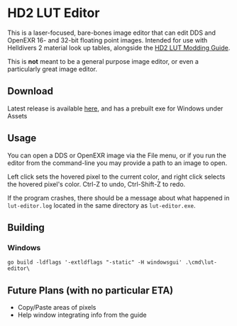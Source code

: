 # HD2 LUT Editor

This is a laser-focused, bare-bones image editor that can edit DDS and OpenEXR 16- and 32-bit floating point images. Intended for use with Helldivers 2 material look up tables, alongside the [HD2 LUT Modding Guide](https://docs.google.com/document/d/1A_bsjh-wc6nhuxYodRk5LURugD0mQd2kyctkOqZysks/edit?tab=t.0#heading=h.2lwd1wk1xu40).

This is **not** meant to be a general purpose image editor, or even a particularly great image editor.

## Download

Latest release is available [here](https://github.com/ryanjsims/hd2-lut-editor/releases/latest), and has a prebuilt exe for Windows under Assets

## Usage

You can open a DDS or OpenEXR image via the File menu, or if you run the editor from the command-line you may provide a path to an image to open.

Left click sets the hovered pixel to the current color, and right click selects the hovered pixel's color. Ctrl-Z to undo, Ctrl-Shift-Z to redo.

If the program crashes, there should be a message about what happened in `lut-editor.log` located in the same directory as `lut-editor.exe`.

## Building
### Windows
`go build -ldflags '-extldflags "-static" -H windowsgui' .\cmd\lut-editor\`

## Future Plans (with no particular ETA)

* Copy/Paste areas of pixels
* Help window integrating info from the guide
